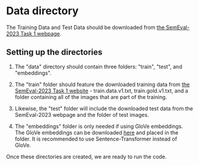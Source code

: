 # Data directory

The Training Data and Test Data should be downloaded from [the SemEval-2023 Task 1 webpage](https://raganato.github.io/vwsd/).

## Setting up the directories

1. The "data" directory should contain three folders: "train", "test", and "embeddings".

2. The "train" folder should feature the downloaded training data from [the SemEval-2023 Task 1 website](https://raganato.github.io/vwsd/) - train.data.v1.txt, train.gold.v1.txt, and a folder containing all of the images that are part of the training.

3. Likewise, the "test" folder will include the downloaded test data from the SemEval-2023 webpage and the folder of test images.

4. The "embeddings" folder is only needed if using GloVe embeddings. The GloVe embeddings can be downloaded [here](https://nlp.stanford.edu/projects/glove/) and placed in the folder. It is recommended to use Sentence-Transformer instead of GloVe.

Once these directories are created, we are ready to run the code.


